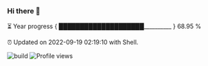 ### Hi there 👋

⏳ Year progress { ████████████████████__________ } 68.95 %

⏰ Updated on 2022-09-19 02:19:10 with Shell.

![build](https://github.com/shenxianpeng/year-progress/workflows/build/badge.svg) ![Profile views](https://gpvc.arturio.dev/shenxianpeng)